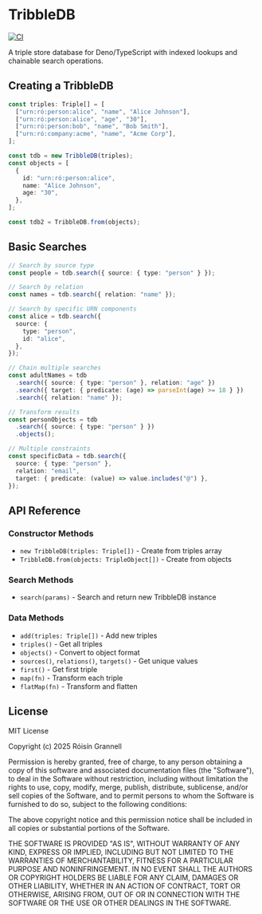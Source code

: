 # TribbleDB

[![CI](https://github.com/rgrannell1/tribbledb/workflows/Test/badge.svg)](https://github.com/rgrannell1/tribbledb/actions)

A triple store database for Deno/TypeScript with indexed lookups and chainable
search operations.

## Creating a TribbleDB

```typescript
const triples: Triple[] = [
  ["urn:ró:person:alice", "name", "Alice Johnson"],
  ["urn:ró:person:alice", "age", "30"],
  ["urn:ró:person:bob", "name", "Bob Smith"],
  ["urn:ró:company:acme", "name", "Acme Corp"],
];

const tdb = new TribbleDB(triples);
const objects = [
  {
    id: "urn:ró:person:alice",
    name: "Alice Johnson",
    age: "30",
  },
];

const tdb2 = TribbleDB.from(objects);
```

## Basic Searches

```typescript
// Search by source type
const people = tdb.search({ source: { type: "person" } });

// Search by relation
const names = tdb.search({ relation: "name" });

// Search by specific URN components
const alice = tdb.search({
  source: {
    type: "person",
    id: "alice",
  },
});
```

```typescript
// Chain multiple searches
const adultNames = tdb
  .search({ source: { type: "person" }, relation: "age" })
  .search({ target: { predicate: (age) => parseInt(age) >= 18 } })
  .search({ relation: "name" });

// Transform results
const personObjects = tdb
  .search({ source: { type: "person" } })
  .objects();

// Multiple constraints
const specificData = tdb.search({
  source: { type: "person" },
  relation: "email",
  target: { predicate: (value) => value.includes("@") },
});
```

## API Reference

### Constructor Methods

- `new TribbleDB(triples: Triple[])` - Create from triples array
- `TribbleDB.from(objects: TripleObject[])` - Create from objects

### Search Methods

- `search(params)` - Search and return new TribbleDB instance

### Data Methods

- `add(triples: Triple[])` - Add new triples
- `triples()` - Get all triples
- `objects()` - Convert to object format
- `sources()`, `relations()`, `targets()` - Get unique values
- `first()` - Get first triple
- `map(fn)` - Transform each triple
- `flatMap(fn)` - Transform and flatten

## License

MIT License

Copyright (c) 2025 Róisín Grannell

Permission is hereby granted, free of charge, to any person obtaining a copy of
this software and associated documentation files (the "Software"), to deal in
the Software without restriction, including without limitation the rights to
use, copy, modify, merge, publish, distribute, sublicense, and/or sell copies of
the Software, and to permit persons to whom the Software is furnished to do so,
subject to the following conditions:

The above copyright notice and this permission notice shall be included in all
copies or substantial portions of the Software.

THE SOFTWARE IS PROVIDED "AS IS", WITHOUT WARRANTY OF ANY KIND, EXPRESS OR
IMPLIED, INCLUDING BUT NOT LIMITED TO THE WARRANTIES OF MERCHANTABILITY, FITNESS
FOR A PARTICULAR PURPOSE AND NONINFRINGEMENT. IN NO EVENT SHALL THE AUTHORS OR
COPYRIGHT HOLDERS BE LIABLE FOR ANY CLAIM, DAMAGES OR OTHER LIABILITY, WHETHER
IN AN ACTION OF CONTRACT, TORT OR OTHERWISE, ARISING FROM, OUT OF OR IN
CONNECTION WITH THE SOFTWARE OR THE USE OR OTHER DEALINGS IN THE SOFTWARE.
